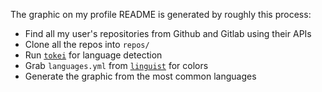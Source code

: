 The graphic on my profile README is generated by roughly this process:
- Find all my user's repositories from Github and Gitlab using their APIs
- Clone all the repos into `repos/`
- Run [`tokei`](https://github.com/XAMPPRocky/tokei) for language detection
- Grab `languages.yml` from [`linguist`](https://github.com/github/linguist)
  for colors
- Generate the graphic from the most common languages
